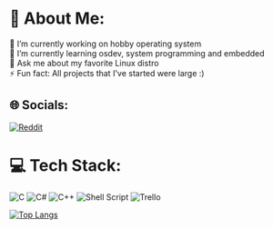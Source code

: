 # 💫 About Me:
🔭 I’m currently working on hobby operating system<br>🌱 I’m currently learning osdev, system programming and embedded<br>💬 Ask me about my favorite Linux distro<br>⚡ Fun fact: All projects that I've started were large :) 


## 🌐 Socials:
[![Reddit](https://img.shields.io/badge/Reddit-%23FF4500.svg?logo=Reddit&logoColor=white)](https://reddit.com/user/eastev) 

# 💻 Tech Stack:
![C](https://img.shields.io/badge/c-%2300599C.svg?style=plastic&logo=c&logoColor=white) ![C#](https://img.shields.io/badge/c%23-%23239120.svg?style=plastic&logo=c-sharp&logoColor=white) ![C++](https://img.shields.io/badge/c++-%2300599C.svg?style=plastic&logo=c%2B%2B&logoColor=white) ![Shell Script](https://img.shields.io/badge/shell_script-%23121011.svg?style=plastic&logo=gnu-bash&logoColor=white) ![Trello](https://img.shields.io/badge/Trello-%23026AA7.svg?style=plastic&logo=Trello&logoColor=white)

[![Top Langs](https://github-readme-stats.vercel.app/api/top-langs/?username=eastev&layout=compact&theme=github_dark&hide=makefile)](https://github.com/anuraghazra/github-readme-stats)
